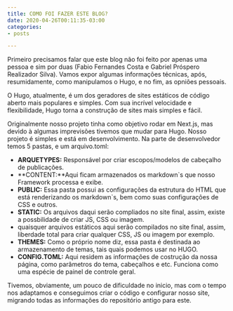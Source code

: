 ```yaml
---
title: COMO FOI FAZER ESTE BLOG?
date: 2020-04-26T00:11:35-03:00
categories:
- posts

---
```

Primeiro precisamos falar que este blog não foi feito por apenas uma pessoa
e sim por duas (Fabio Fernandes Costa e Gabriel Próspero Realizador Silva).
Vamos expor algumas informações técnicas, após, resumidamente, como manipulamos o Hugo, e no fim, as opniões pessoais.

O Hugo, atualmente, é um dos geradores de sites estáticos de código aberto mais populares e simples. Com sua incrível velocidade e flexibilidade, Hugo torna a construção de sites mais simples e fácil.

Originalmente nosso projeto tinha como objetivo rodar em Next.js, mas devido à algumas imprevisões tivemos que mudar para Hugo. Nosso projeto é simples e está em desenvolvimento. Na parte de desenvolvedor temos 5 pastas, e um arquivo.toml:

* **ARQUETYPES:** Responsável por criar escopos/modelos de cabeçalho de publicações.
* **CONTENT:**Aqui ficam armazenados os markdown\`s que nosso Framework processa e exibe.
* **PUBLIC:** Essa pasta possui as configurações da estrutura do HTML que está renderizando os markdown\`s, bem como suas configurações de CSS e outros.
* **STATIC:** Os arquivos daqui serão compliados no site final, assim, existe a possbilidade de criar JS, CSS ou imagem.
* quaisquer arquivos estáticos aqui serão compilados no site final, assim, liberdade total para criar qualquer CSS, JS ou imagem por exemplo.
* **THEMES:** Como o próprio nome diz, essa pasta é destinada ao armazenamento de temas, tais quais podemos usar no HUGO.
* **CONFIG.TOML:** Aqui residem as informações de costrução da nossa página, como parâmetros do tema, cabeçalhos e etc. Funciona como uma espécie de painel de controle geral.

Tivemos, obviamente, um pouco de dificuldade no inicio, mas com o tempo nos adaptamos e conseguimos criar o código e configurar nosso site, migrando todas as informações do repositório antigo para este.
